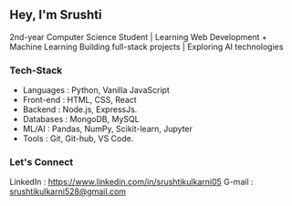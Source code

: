 ## Hey, I'm Srushti
2nd-year Computer Science Student | Learning Web Development + Machine Learning
Building full-stack projects | Exploring AI technologies

### Tech-Stack
- Languages : Python, Vanilla JavaScript
- Front-end : HTML, CSS, React
- Backend : Node.js, ExpressJs.
- Databases : MongoDB, MySQL
- ML/AI : Pandas, NumPy, Scikit-learn, Jupyter
- Tools : Git, Git-hub, VS Code.

### Let's Connect
LinkedIn : https://www.linkedin.com/in/srushtikulkarni05
G-mail : srushtikulkarni528@gmail.com
